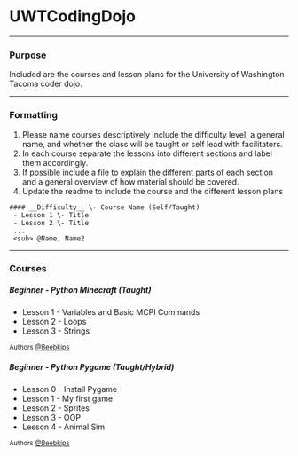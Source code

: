 # UWTCodingDojo

---

### Purpose
Included are the courses and lesson plans for the University of Washington Tacoma coder dojo.

---

### Formatting

1. Please name courses descriptively include the difficulty level, a general name, and whether the class will be taught or self lead with facilitators.
2. In each course separate the lessons into different sections and label them accordingly.
3. If possible include a file to explain the different parts of each section and a general overview of how material should be covered.
4. Update the readme to include the course and the different lesson plans

```
#### __Difficulty__ \- Course Name (Self/Taught)
 - Lesson 1 \- Title
 - Lesson 2 \- Title
 ...
 <sub> @Name, Name2
```

---

### Courses

##### __Beginner__ \- Python Minecraft (Taught)
    
 - Lesson 1 \- Variables and Basic MCPI Commands
 - Lesson 2 \- Loops
 - Lesson 3 \- Strings

<sub>Authors [@Beebkips](https://github.com/Beebkips)

##### __Beginner__ \- Python Pygame (Taught/Hybrid)
    
 - Lesson 0 \- Install Pygame
 - Lesson 1 \- My first game
 - Lesson 2 \- Sprites
 - Lesson 3 \- OOP
 - Lesson 4 \- Animal Sim

<sub>Authors [@Beebkips](https://github.com/Beebkips)